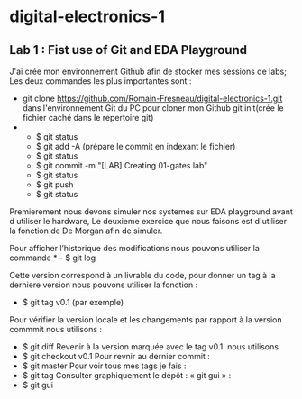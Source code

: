 # digital-electronics-1
## Lab 1 : Fist use of Git and EDA Playground
J'ai crée mon environnement Github afin de stocker mes sessions de labs; Les deux commandes les plus importantes sont :
  * git clone https://github.com/Romain-Fresneau/digital-electronics-1.git dans l'environnement Git du PC pour cloner mon Github
   git init(crée le fichier caché dans le repertoire git)
  * - $ git status
    - $ git add -A (prépare le commit en indexant le fichier)
    - $ git status
    - $ git commit -m "[LAB] Creating 01-gates lab"
    - $ git status
    - $ git push
    - $ git status

Premierement nous devons simuler nos systemes sur EDA playground avant d utiliser le hardware, Le deuxieme exercice que nous faisons est d'utiliser la fonction de De Morgan afin de simuler.

Pour afficher l’historique des modifications nous pouvons utiliser la commande 
    * - $ git log

Cette version correspond à un livrable du code, pour donner un tag à la derniere version nous pouvons utiliser la fonction :
 - $ git tag v0.1 (par exemple)

Pour vérifier la version locale et les changements par rapport à la version commmit nous utilisons :
- $ git diff
Revenir à la version marquée avec le tag v0.1. nous utilisons
- $ git checkout v0.1
Pour revnir au dernier commit :
- $ git master
Pour voir tous mes tags je fais :
- $ git tag
Consulter graphiquement le dépôt : « git gui » :
- $ git gui
